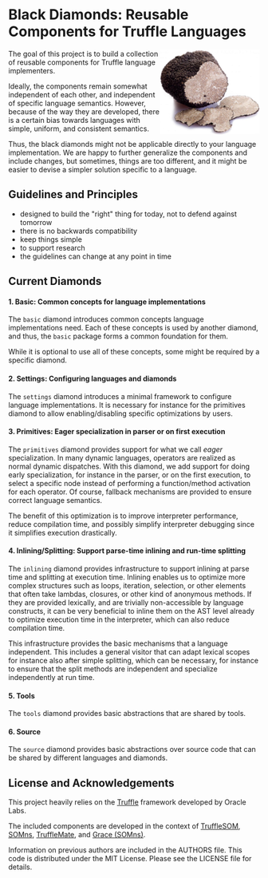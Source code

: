 Black Diamonds: Reusable Components for Truffle Languages
=========================================================

<img src="https://github.com/SOM-st/black-diamonds/raw/master/docs/sliced-black-truffle-by-mortazavifar-ccbysa40.jpg" align="right" width="200" height="170" alt="Sliced Black Truffles (By Mortazavifar, CC BY-SA 4.0)" title="Sliced Black Truffles (By Mortazavifar, CC BY-SA 4.0)">

The goal of this project is to build a collection of reusable components for
Truffle language implementers.

Ideally, the components remain somewhat independent of each other, and
independent of specific language semantics. However, because of the way they
are developed, there is a certain bias towards languages with simple, uniform,
and consistent semantics.

Thus, the black diamonds might not be applicable directly to your language
implementation. We are happy to further generalize the components and include
changes, but sometimes, things are too different, and it might be easier to
devise a simpler solution specific to a language.


Guidelines and Principles
-------------------------

 - designed to build the "right" thing for today, not to defend against tomorrow
 - there is no backwards compatibility
 - keep things simple
 - to support research
 - the guidelines can change at any point in time


Current Diamonds
----------------

#### 1. Basic: Common concepts for language implementations

The `basic` diamond introduces common concepts language implementations need.
Each of these concepts is used by another diamond, and thus, the `basic`
package forms a common foundation for them.

While it is optional to use all of these concepts, some might be required by
a specific diamond.

#### 2. Settings: Configuring languages and diamonds

The `settings` diamond introduces a minimal framework to configure language
implementations. It is necessary for instance for the primitives diamond to
allow enabling/disabling specific optimizations by users.

#### 3. Primitives: Eager specialization in parser or on first execution

The `primitives` diamond provides support for what we call *eager* specialization.
In many dynamic languages, operators are realized as normal dynamic dispatches.
With this diamond, we add support for doing early specialization, for instance
in the parser, or on the first execution, to select a specific node instead of
performing a function/method activation for each operator.
Of course, fallback mechanisms are provided to ensure correct language semantics.

The benefit of this optimization is to improve interpreter performance, reduce
compilation time, and possibly simplify interpreter debugging since it simplifies
execution drastically.

#### 4. Inlining/Splitting: Support parse-time inlining and run-time splitting

The `inlining` diamond provides infrastructure to support inlining at parse time
and splitting at execution time. Inlining enables us to optimize more complex
structures such as loops, iteration, selection, or other elements that often
take lambdas, closures, or other kind of anonymous methods. If they are provided
lexically, and are trivially non-accessible by language constructs, it can be
very beneficial to inline them on the AST level already to optimize execution
time in the interpreter, which can also reduce compilation time.

This infrastructure provides the basic mechanisms that a language independent.
This includes a general visitor that can adapt lexical scopes for instance also
after simple splitting, which can be necessary, for instance to ensure that
the split methods are independent and specialize independently at run time.

#### 5. Tools

The `tools` diamond provides basic abstractions that are shared by tools.

#### 6. Source

The `source` diamond provides basic abstractions over source code that can
be shared by different languages and diamonds.

License and Acknowledgements
----------------------------

This project heavily relies on the [Truffle] framework developed by Oracle Labs.

The included components are developed in the context of [TruffleSOM], [SOMns], [TruffleMate], and [Grace (SOMns)][grace].

Information on previous authors are included in the AUTHORS file. This code is
distributed under the MIT License. Please see the LICENSE file for details.

[Truffle]: https://github.com/graalvm/graal/tree/master/truffle
[TruffleSOM]: https://github.com/SOM-st/TruffleSOM
[SOMns]: https://github.com/smarr/SOMns
[TruffleMate]: https://github.com/charig/TruffleMate
[grace]: https://github.com/richard-roberts/SOMns/tree/temporary-fixes-for-execution
